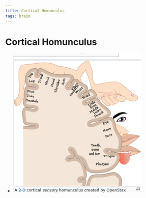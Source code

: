 ```yaml
---
title: Cortical Homunculus
tags: brain
---
```


# Cortical Homunculus
- ![im](assets/Pasted%20Image%2020220509154234.png)















































































